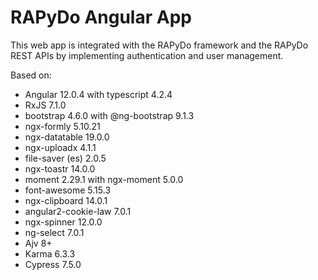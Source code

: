 # RAPyDo Angular App

This web app is integrated with the RAPyDo framework and the RAPyDo REST APIs by implementing authentication and user management.

Based on:

- Angular 12.0.4 with typescript 4.2.4
- RxJS 7.1.0
- bootstrap 4.6.0 with @ng-bootstrap 9.1.3
- ngx-formly 5.10.21
- ngx-datatable 19.0.0
- ngx-uploadx 4.1.1
- file-saver (es) 2.0.5
- ngx-toastr 14.0.0
- moment 2.29.1 with ngx-moment 5.0.0
- font-awesome 5.15.3
- ngx-clipboard 14.0.1
- angular2-cookie-law 7.0.1
- ngx-spinner 12.0.0
- ng-select 7.0.1
- Ajv 8+
- Karma 6.3.3
- Cypress 7.5.0
